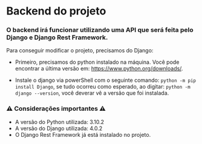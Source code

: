 # Backend do projeto
### O backend irá funcionar utilizando uma **API** que será feita pelo **Django** e **Django Rest Framework**.

Para conseguir modificar o projeto, precisamos do Django:

* Primeiro, precisamos do python instalado na máquina. Você pode encontrar a última versão em: https://www.python.org/downloads/.

* Instale o django via powerShell com o seguinte comando: `python -m pip install Django`, se tudo ocorreu como esperado, ao digitar: `python -m django --version`, você deverar vê a versão que foi instalada.

### ⚠️ Considerações importantes ⚠️
* A versão do Python utilizada: 3.10.2
* A versão do Django utilizada: 4.0.2
* O Django Rest Framework já está instalado no projeto.
